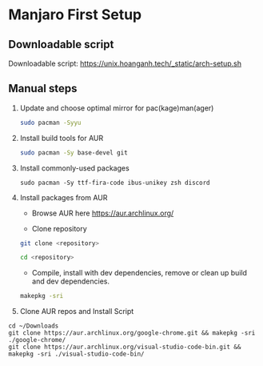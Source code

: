# Manjaro First Setup

## Downloadable script

Downloadable script: <https://unix.hoanganh.tech/_static/arch-setup.sh>

## Manual steps

1. Update and choose optimal mirror for pac(kage)man(ager)

    ```zsh
    sudo pacman -Syyu
    ```

2. Install build tools for AUR

    ```zsh
    sudo pacman -Sy base-devel git
    ```

3. Install commonly-used packages

    ```
    sudo pacman -Sy ttf-fira-code ibus-unikey zsh discord
    ```

4. Install packages from AUR

    - Browse AUR here <https://aur.archlinux.org/>

    - Clone repository

    ```zsh
    git clone <repository>
    ```

    ```zsh
    cd <repository>
    ```

    - Compile, install with dev dependencies, remove or clean up build and dev dependencies.

    ```zsh
    makepkg -sri
    ```

5. Clone AUR repos and Install Script

```
cd ~/Downloads
git clone https://aur.archlinux.org/google-chrome.git && makepkg -sri ./google-chrome/
git clone https://aur.archlinux.org/visual-studio-code-bin.git && makepkg -sri ./visual-studio-code-bin/
```
